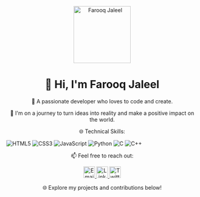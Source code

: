 <p align="center">
  <img src="https://i.ibb.co/9NN2c7H/1616687683131.jpg" alt="Farooq Jaleel" width="150px">
</p>

<h1 align="center">👋 Hi, I'm Farooq Jaleel</h1>

<p align="center">🌟 A passionate developer who loves to code and create.</p>

<p align="center">🚀 I'm on a journey to turn ideas into reality and make a positive impact on the world.</p>

<p align="center">🌐 Technical Skills:</p>
  <img src="https://img.shields.io/badge/HTML5-E34F26?logo=html5&logoColor=white" alt="HTML5">
  <img src="https://img.shields.io/badge/CSS3-1572B6?logo=css3&logoColor=white" alt="CSS3">
  <img src="https://img.shields.io/badge/JavaScript-F7DF1E?logo=javascript&logoColor=black" alt="JavaScript">
  <img src="https://img.shields.io/badge/Python-3776AB?logo=python&logoColor=white" alt="Python">
  <img src="https://img.shields.io/badge/C-00599C?logo=c&logoColor=white" alt="C">
  <img src="https://img.shields.io/badge/C++-00599C?logo=c%2B%2B&logoColor=white" alt="C++">

<p align="center">📫 Feel free to reach out:</p>

<p align="center">
  <a href="mailto:farooq9n@gmail.com">
    <img src="https://img.shields.io/badge/Email-farooq9n%40gmail.com-blue" alt="Email" height="30px">
  </a>
  <a href="https://www.linkedin.com/in/farooq-j-868b37121/">
    <img src="https://img.shields.io/badge/LinkedIn-Farooq%20Jaleel-blue" alt="LinkedIn" height="30px">
  </a>
  <a href="https://twitter.com/jinn911">
    <img src="https://img.shields.io/badge/Twitter-%40jinn911-blue" alt="Twitter" height="30px">
  </a>
</p>

<p align="center">🌐 Explore my projects and contributions below!</p>
